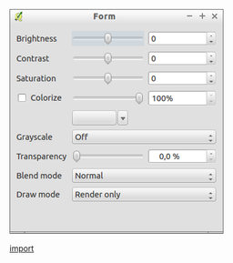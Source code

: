 ![](../images/QgsColorEffectWidget-standalone.png)

[import](../gui/qgis-sample-QgsColorEffectWidget.py)
